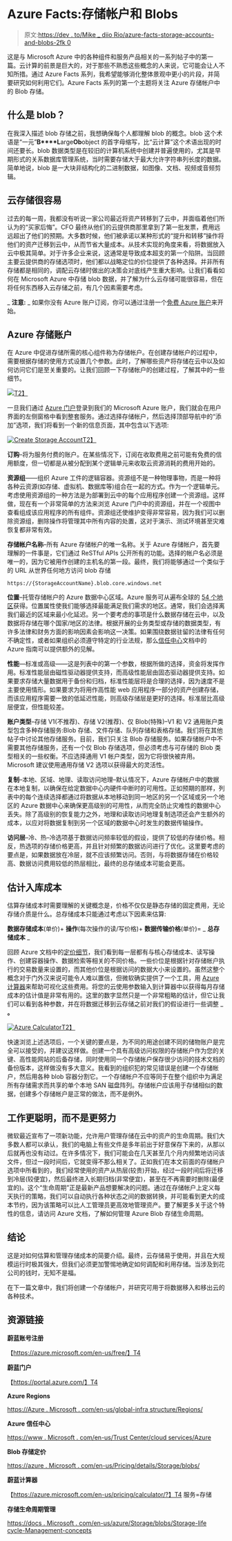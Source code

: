 # Azure Facts:存储帐户和 Blobs

> 原文:[https://dev . to/Mike _ diio Rio/azure-facts-storage-accounts-and-blobs-2fk 0](https://dev.to/mike_diiorio/azure-facts-storage-accounts-and-blobs-2fk0)

这是与 Microsoft Azure 中的各种组件和服务产品相关的一系列帖子中的第一篇。云计算的前景是巨大的，对于那些不熟悉这些概念的人来说，它可能会让人不知所措。通过 Azure Facts 系列，我希望能够消化整体景观中更小的片段，并简要研究如何利用它们。Azure Facts 系列的第一个主题将关注 Azure 存储帐户中的 Blob 存储。

## [](#whats-a-blob)什么是 blob？

在我深入描述 blob 存储之前，我想确保每个人都理解 blob 的概念。blob 这个术语是“一元”**B****L**arge**Ob**object 的首字母缩写，比“云计算”这个术语出现的时间还要长。blob 数据类型是在较旧的计算机系统中创建并普遍使用的，尤其是早期形式的关系数据库管理系统，当时需要存储大于最大允许字符串列长度的数据。简单地说，blob 是一大块非结构化的二进制数据，如图像、文档、视频或音频剪辑。

## [](#cloud-storage-is-easy)云存储很容易

过去的每一周，我都没有听说一家公司最近将资产转移到了云中，并面临着他们所认为的“买家后悔”。CFO 最终从他们的云提供商那里拿到了第一批发票，费用远远超出了他们的预期。大多数时候，他们被承诺以某种形式的“提升和转移”操作将他们的资产迁移到云中，从而节省大量成本。从技术实现的角度来看，将数据放入云中极其简单。对于许多企业来说，这通常是导致成本超支的第一个陷阱。当回顾主要云提供商的存储选项时，他们都以战略定位的价位提供了各种选择。并非所有存储都是相同的，调配云存储时做出的决策会对底线产生重大影响。让我们看看如何在 Microsoft Azure 中存储 blob 数据，并了解为什么云存储可能很容易，但在将任何东西移入云存储之前，有几个因素需要考虑。

_ **注意:** _ 如果你没有 Azure 账户订阅，你可以通过注册一个[免费 Azure 账户](https://azure.microsoft.com/en-us/free/)来开始。

## [](#azure-storage-account)Azure 存储账户

在 Azure 中促进存储所需的核心组件称为存储帐户。在创建存储帐户的过程中，需要根据存储的使用方式设置几个参数。此时，了解哪些资产将存储在云中以及如何访问它们是至关重要的。让我们回顾一下存储帐户的创建过程，了解其中的一些细节。

[![](../Images/a15b2c5aad6c55405b9de92462d8d18f.png)T2】](https://mikediiorio.files.wordpress.com/2019/04/azureportaldashboard-2.jpg)

一旦我们通过 [Azure 门户](https://portal.azure.com/)登录到我们的 Microsoft Azure 账户，我们就会在用户界面的左侧窗格中看到整套服务。通过选择存储帐户，然后选择顶部导航中的“添加”选项，我们将看到一个新的信息页面，其中包含以下选项:

[![Create Storage Account](../Images/d9fc61195197354e4b0ca3e128d882dc.png)T2】](https://mikediiorio.files.wordpress.com/2019/04/azurecreatestorageaccount-2.jpg)

**订购**–将为服务付费的账户。在某些情况下，订阅在收取费用之前可能有免费的信用额度，但一切都是从被分配到某个逻辑单元来收取云资源消耗的费用开始的。

**资源组**——组织 Azure 工件的逻辑容器。资源组不是一种物理事物，而是一种将各种云资源(如存储、虚拟机、数据库等)组合在一起的方式。作为一个逻辑单元。考虑使用资源组的一种方法是为部署到云中的每个应用程序创建一个资源组。这样做，现在有一个非常简单的方法来浏览 Azure 门户中的资源组，并在一个视图中查看组成该应用程序的所有组件。资源组还使维护变得非常容易，因为我们可以删除资源组，删除操作将管理其中所有内容的处置，这对于演示、测试环境甚至灾难恢复都非常有效。

**存储帐户名称**–所有 Azure 存储帐户的唯一名称。关于 Azure 存储帐户，首先要理解的一件事是，它们通过 ReSTful APIs 公开所有的功能。选择的帐户名必须是唯一的，因为它被用作创建的主机名的第一段。最终，我们将能够通过一个类似于
的 URL 从世界任何地方访问 blob 存储

```
https://{StorageAccountName}.blob.core.windows.net 
```

**位置**–托管存储帐户的 Azure 数据中心区域。Azure 服务可从遍布全球的 [54 个地区](https://azure.microsoft.com/en-us/global-infrastructure/regions/)获得。位置属性使我们能够选择最能满足我们需求的地区。通常，我们会选择离我们最近的区域来最小化延迟。另一个要考虑的事项是什么数据存储在云中，以及数据将存储在哪个国家/地区的法律。根据开展的业务类型或存储的数据类型，有许多法律和财务方面的影响因素会影响这一决策。如果围绕数据驻留的法律有任何不确定性，或者如果组织必须遵守特定的行业法规，那么[信任中心](https://www.microsoft.com/en-us/trustcenter/cloudservices/azure)文档中的 Azure 指南可以提供额外的见解。

**性能**—标准或高级——这是列表中的第一个参数，根据所做的选择，资金将发挥作用。标准性能层由磁性驱动器提供支持，而高级性能层由固态驱动器提供支持。如果要求存储大量数据用于备份和归档，标准性能层将是合理的选择，因为速度不是主要使用情形。如果要求为将用作高性能 web 应用程序一部分的资产创建存储，而该应用程序需要一致的低延迟性能，则高级存储层是更好的选择。标准层比高级层便宜，但性能较差。

**账户类型**–存储 V1(不推荐)、存储 V2(推荐)、仅 Blob(特殊)–V1 和 V2 通用账户类型包含多种存储服务:Blob 存储、文件存储、队列存储和表格存储。我们将在其他帖子中讨论其他存储服务。目前，我们只关注 Blob 存储服务。如果存储帐户中不需要其他存储服务，还有一个仅 Blob 存储选项，但必须考虑与可存储的 Blob 类型相关的一些权衡。不应选择通用 V1 帐户类型，因为它将很快被弃用。Microsoft 建议使用通用存储 V2 选项以获得最大的灵活性。

**复制**–本地、区域、地理、读取访问地理–默认情况下，Azure 存储帐户中的数据在本地复制，以确保在给定数据中心内硬件中断时的可用性。正如预期的那样，列表中的每个连续选择都通过将数据从本地移动到同一地区的另一个区域或另一个地区的 Azure 数据中心来确保更高级别的可用性，从而完全防止灾难性的数据中心丢失。除了高级别的恢复能力之外，地理和读取访问地理复制选项还会产生额外的成本，以应对将数据复制到另一个区域的数据中心时发生的数据传输操作。

**访问层**–冷、热–冷选项基于数据访问频率较低的假设，提供了较低的存储价格。相反，热选项的存储价格更高，并且针对频繁的数据访问进行了优化。这里要考虑的要点是，如果数据放在冷层，就不应该频繁访问。否则，与将数据存储在价格较高、数据访问费用较低的热层相比，最终的总存储成本可能会更高。

## [](#estimate-storage-cost)估计入库成本

估算存储成本时需要理解的关键概念是，价格不仅仅是静态存储的固定费用，无论存储介质是什么。总存储成本只能通过考虑以下因素来估算:

**数据存储成本**(单价)+ **操作**(每次操作的读/写价格)+ **数据传输价格**(单价)= _ **总存储成本** _

回顾 Azure 文档中的[定价细节](https://azure.microsoft.com/en-us/pricing/details/storage/blobs/)，我们看到每一层都有与核心存储成本、读写操作、创建容器操作、数据检索等相关的不同价格。一些价位是根据针对存储帐户执行的交易数量来设置的，而其他价位是根据访问的数据大小来设置的。虽然这整个概念对于门外汉来说可能令人难以置信，但微软确实提供了一个工具，用 [Azure 计算器](https://azure.microsoft.com/en-us/pricing/calculator/?service=storage)来帮助可视化这些费用。将您的云使用参数输入到计算器中以获得每月存储成本的估计值是非常有用的。这里的数字显然只是一个非常粗略的估计，但它让我们可以看到各种参数，并在将数据迁移到云存储之前对我们的假设进行一些调整 _ **。**

[![Azure Calculator](../Images/4f209089e002f771c55392b57a65c108.png)T2】](https://mikediiorio.files.wordpress.com/2019/04/azurecalculator-1.jpg)

快速浏览上述选项后，一个关键的要点是，为不同的用途创建不同的储物账户是完全可以接受的，并建议这样做。创建一个具有高级访问权限的存储帐户作为您的关键、高性能网站的后备存储，同时使用同一个存储帐户保存很少访问的技术文档的备份版本，这样做没有多大意义。我看到的组织犯的常见错误是创建一个存储帐户，然后用各种 blob 容器分割它。一个存储帐户不应等同于在整个组织中为满足所有存储需求而共享的单个本地 SAN 磁盘阵列。存储帐户应该用于存储相似的数据，创建多个存储帐户是正常的做法，而不是例外。

## [](#work-smarter-not-harder)工作更聪明，而不是更努力

微软最近宣布了一项新功能，允许用户管理存储在云中的资产的生命周期。我们大多数人都可以承认，我们的电脑上有些文件是多年前出于好意保存下来的，从那以后就再也没有动过。在许多情况下，我们可能会在几天甚至几个月内频繁地访问该文件，但过一段时间后，它就变得不那么相关了。正如我们在本文前面的存储帐户选项中所看到的，我们经常使用的资产从热层(较贵)开始，经过一段时间后将迁移到冷层(较便宜)，然后最终进入长期归档(非常便宜)，甚至在不再需要时删除(最便宜的)。这个“生命周期”正是最新产品想要解决的问题。通过在存储帐户上定义每天执行的策略，我们可以自动执行各种状态之间的数据转换，并可能看到更大的成本节约，因为该策略可以比人工管理员更高效地管理资产。要了解更多关于这个特性的信息，请访问 Azure 文档，了解如何管理 Azure Blob 存储生命周期。

## [](#conclusion)结论

这是对如何估算和管理存储成本的简要介绍。最终，云存储易于使用，并且在大规模运行时极其强大，但我们必须更加警惕地确定如何调配和利用存储。当涉及到花公司的钱时，无知不是福。

在下一篇文章中，我们将创建一个存储帐户，并研究可用于将数据移入和移出云的各种技术。

## [](#resource-links)资源链接

**蔚蓝账号注册**

【https://azure.microsoft.com/en-us/free/】T4

**蔚蓝门户**

【https://portal.azure.com/】T4

**Azure Regions**

[https://Azure . Microsoft . com/en-us/global-infra structure/Regions/](https://azure.microsoft.com/en-us/global-infrastructure/regions/)

**Azure 信任中心**

[https://www . Microsoft . com/en-us/Trust Center/cloud services/Azure](https://www.microsoft.com/en-us/trustcenter/cloudservices/azure)

**Blob 存储定价**

[https://azure . Microsoft . com/en-us/Pricing/details/Storage/blobs/](https://azure.microsoft.com/en-us/pricing/details/storage/blobs/)

**蔚蓝计算器**

【https://azure.microsoft.com/en-us/pricing/calculator/?】T4 服务=存储

**存储生命周期管理**

[https://docs . Microsoft . com/en-us/azure/Storage/blobs/Storage-life cycle-Management-concepts](https://docs.microsoft.com/en-us/azure/storage/blobs/storage-lifecycle-management-concepts)